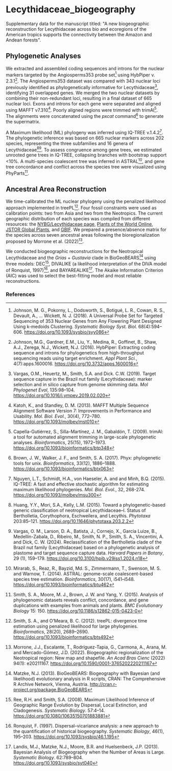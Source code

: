 # Lecythidaceae_biogeography

Supplementary data for the manuscript titled: "A new biogeographic reconstruction for Lecythidaceae across bio and ecoregions of the American tropics supports the connectivity between the Amazon and Andean forests".

## Phylogenetic Analyses

We extracted and assembled coding sequences and introns for the nuclear markers targeted by the Angiosperms353 probe set[^1] using HybPiper v. 2.3.1[^2]. The Angiosperms353 dataset was compared with 343 nuclear loci previously identified as phylogenetically informative for Lecythidaceae[^3], identifying 31 overlapped genes. We merged the two nuclear datasets by combining their non-redundant loci, resulting in a final dataset of 665 nuclear loci. Exons and introns for each gene were separated and aligned using MAFFT v7.310[^4]. Poorly aligned regions were trimmed with trimAl[^5]. The alignments were concatenated using the _pxcat_ command[^6] to generate the supermatrix.

A Maximum likelihood (ML) phylogeny was inferred using IQ-TREE v.1.4.2[^7]. The phylogenetic inference was based on 665 nuclear markers across 202 species, representing the three subfamilies and 16 genera of Lecythidaceae[^8][^9]. To assess congruence among gene trees, we estimated unrooted gene trees in IQ-TREE, collapsing branches with bootstrap support <10%. A multi-species coalescent tree was inferred in ASTRAL[^10], and gene tree concordance and conflict across the species tree were visualized using PhyParts[^11].

## Ancestral Area Reconstruction

We time-calibrated the ML nuclear phylogeny using the penalized likelihood approach implemented in treePL[^12]. Four fossil constraints were used as calibration points: two from Asia and two from the Neotropics. The current geographic distribution of each species was compiled from different resources: the [NYBG/Lecythidaceae page](https://sweetgum.nybg.org/science/projects/lp/), [Plants of the World Online](https://powo.science.kew.org/), [JSTOR Global Plants](https://plants.jstor.org/), and [GBIF](https://www.gbif.org/). We prepared a presence/absence matrix for the species across seven ancestral areas following the bioregionalization proposed by Morrone et al. (2022)[^13].

We conducted biogeographic reconstructions for the Neotropical Lecythidaceae and the *Grias* + *Gustavia* clade in BioGeoBEARS[^14] using three models: DEC[^15], DIVALIKE (a likelihood interpretation of the DIVA model of Ronquist, 1997)[^16], and BAYAREALIKE[^17]. The Akaike Information Criterion (AIC) was used to select the best-fitting model and most reliable reconstructions.

### References

[^1]: Johnson, M. G., Pokorny, L., Dodsworth, S., Botigué, L. R., Cowan, R. S., Devault, A., … Wickett, N. J. (2018). A Universal Probe Set for Targeted Sequencing of 353 Nuclear Genes from Any Flowering Plant Designed Using k-medoids Clustering. *Systematic Biology Syst. Biol.* 68(4):594–606. https://doi.org/10.1093/sysbio/syy086
[^2]: Johnson, M.G., Gardner, E.M., Liu, Y., Medina, R., Goffinet, B., Shaw, A.J., Zerega, N.J., Wickett, N.J. (2016). HybPiper: Extracting coding sequence and introns for phylogenetics from high-throughput sequencing reads using target enrichment. *Appl Plant Sci.*, 4(7):apps.1600016. https://doi.org/10.3732/apps.1600016
[^3]: Vargas, O.M., Heuertz, M., Smith, S.A. and Dick. C.W. (2019). Target sequence capture in the Brazil nut family (Lecythidaceae): marker selection and in silico capture from genome skimming data. *Mol Phylogenet Evol*, 135:98–104. https://doi.org/10.1016/j.ympev.2019.02.020
[^4]: Katoh, K., and Standley, D. M. (2013). MAFFT Multiple Sequence Alignment Software Version 7: Improvements in Performance and Usability. *Mol. Biol. Evol.*, 30(4), 772–780. https://doi.org/10.1093/molbev/mst010
[^5]: Capella-Gutiérrez, S., Silla-Martínez, J. M., Gabaldón, T. (2009). trimAl: a tool for automated alignment trimming in large-scale phylogenetic analyses. *Bioinformatics*, 25(15), 1972–1973. https://doi.org/10.1093/bioinformatics/btp348
[^6]: Brown, J. W., Walker, J. F., and Smith, S. A. (2017). Phyx: phylogenetic tools for unix. *Bioinformatics*, 33(12), 1886–1888. https://doi.org/10.1093/bioinformatics/btx063
[^7]: Nguyen, L.T., Schmidt, H.A., von Haeseler, A. and and Minh, B.Q. (2015). IQ-TREE: A fast and effective stochastic algorithm for estimating maximum likelihood phylogenies. *Mol. Biol. Evol.*, 32, 268-274. https://doi.org/10.1093/molbev/msu300
[^8]: Huang, Y.Y., Mori, S.A., Kelly, L.M. (2015). Toward a phylogenetic-based generic classification of neotropical Lecythidaceae–I. Status of Bertholletia, Corythophora, Eschweilera, and Lecythis. *Phytotaxa* 203:85–121. https://doi.org/10.11646/phytotaxa.203.2.2
[^9]: Vargas, O. M., Larson, D. A., Batista, J., Cornejo, X., Garcia Luize, B., Medellín-Zabala, D., Ribeiro, M., Smith, N. P., Smith, S. A., Vincentini, A. and Dick, C. W. (2024). Reclassification of the Bertholletia clade of the Brazil nut family (Lecythidaceae) based on a phylogenetic analysis of plastome and target sequence capture data. *Harvard Papers in Botany*, 29 (1), 159–179. https://doi.org/10.3100/hpib.v29iss1.2024.n18
[^10]: Mirarab, S., Reaz, R., Bayzid, Md. S., Zimmermann, T., Swenson, M. S. and Warnow, T. (2014). ASTRAL: genome-scale coalescent-based species tree estimation. *Bioinformatics*, 30(17), i541–i548. https://doi.org/10.1093/bioinformatics/btu462
[^11]: Smith, S. A., Moore, M. J., Brown,   J. W. and Yang, Y. (2015). Analysis of phylogenomic datasets reveals conflict, concordance, and gene duplications with examples from animals and plants. *BMC Evolutionary Biology* 15: 150. https://doi.org/10.1186/s12862-015-0423-0
[^12]: Smith, S. A., and O’Meara, B. C. (2012). treePL: divergence time estimation using penalized likelihood for large phylogenies. *Bioinformatics*, 28(20), 2689–2690. https://doi.org/10.1093/bioinformatics/bts492
[^13]: Morrone, J.J., Escalante, T., Rodríguez-Tapia, G., Carmona, A., Arana, M. and Mercado-Gómez, J.D. (2022). Biogeographic regionalization of the Neotropical region: New map and shapefile. *An Acad Bras Cienc* (2022) 94(1): e20211167. https://doi.org/10.1590/0001-3765202220211167
[^14]: Matzke, N.J. (2013). BioGeoBEARS: Biogeography with Bayesian (and likelihood) evolutionary analysis in R scripts, CRAN: The Comprehensive R Archive Network, Vienna, Austria. http://cran.r-project.org/package.BioGeoBEARS
[^15]: Ree, R.H. and Smith, S.A. (2008). Maximum Likelihood Inference of Geographic Range Evolution by Dispersal, Local Extinction, and Cladogenesis. *Systematic Biology*. 57:4–14. https://doi.org/10.1080/10635150701883881
[^16]: Ronquist, F. (1997). Dispersal–vicariance analysis: a new approach to the quantification of historical biogeography. *Systematic Biology*, 46(1), 195–203. https://doi.org/10.1093/sysbio/46.1.195
[^17]: Landis, M.J., Matzke, N.J., Moore, B.R. and Huelsenbeck, J.P. (2013). Bayesian Analysis of Biogeography when the Number of Areas is Large. *Systematic Biology*. 62:789–804. https://doi.org/10.1093/sysbio/syt040
